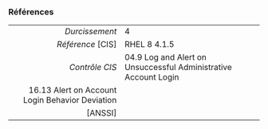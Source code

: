 ### Références

|                 |    |
|----------------:|:---|
|   *Durcissement*| 4 |
|*Référence* [CIS]| RHEL 8 4.1.5 |
|   *Contrôle CIS*| 04.9 Log and Alert on Unsuccessful Administrative Account Login
16.13 Alert on Account Login Behavior Deviation |
|          [ANSSI]|  |
